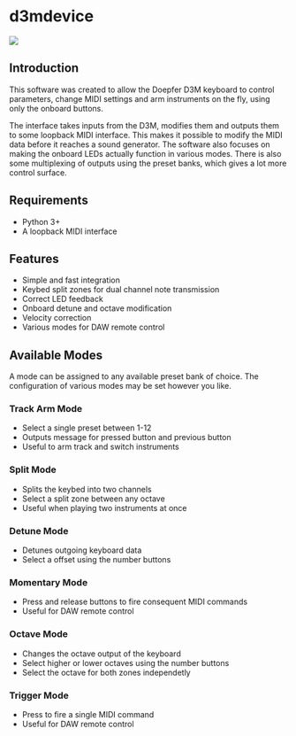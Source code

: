 # d3mdevice

![](https://i.imgur.com/dp9ROJl.png)

## Introduction
This software was created to allow the Doepfer D3M keyboard to control parameters, change MIDI settings and arm instruments on the fly, using only the onboard buttons.

The interface takes inputs from the D3M, modifies them and outputs them to some loopback MIDI interface. This makes it possible to modify the MIDI data before it reaches a sound generator. The software also focuses on making the onboard LEDs actually function in various modes. There is also some multiplexing of outputs using the preset banks, which gives a lot more control surface.

## Requirements
* Python 3+
* A loopback MIDI interface

## Features
* Simple and fast integration
* Keybed split zones for dual channel note transmission
* Correct LED feedback
* Onboard detune and octave modification
* Velocity correction
* Various modes for DAW remote control

## Available Modes
A mode can be assigned to any available preset bank of choice. The configuration of various modes may be set however you like.

### Track Arm Mode
* Select a single preset between 1-12
* Outputs message for pressed button and previous button
* Useful to arm track and switch instruments

### Split Mode
* Splits the keybed into two channels
* Select a split zone between any octave
* Useful when playing two instruments at once

### Detune Mode
* Detunes outgoing keyboard data
* Select a offset using the number buttons

### Momentary Mode
* Press and release buttons to fire consequent MIDI commands
* Useful for DAW remote control

### Octave Mode
* Changes the octave output of the keyboard
* Select higher or lower octaves using the number buttons
* Select the octave for both zones independetly

### Trigger Mode
* Press to fire a single MIDI command
* Useful for DAW remote control
